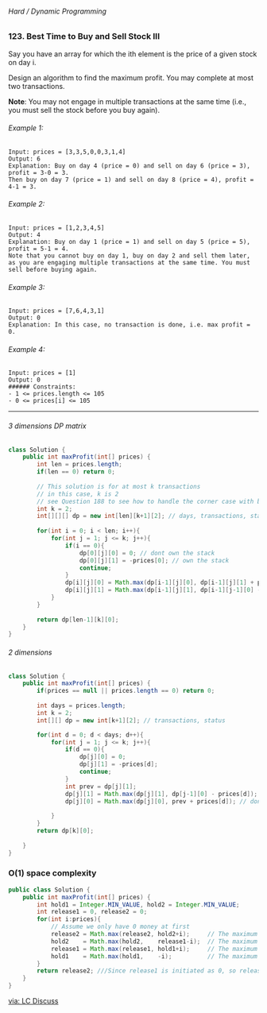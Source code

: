 ###### Hard / Dynamic Programming

### 123. Best Time to Buy and Sell Stock III

Say you have an array for which the ith element is the price of a given stock on day i.  

Design an algorithm to find the maximum profit. You may complete at most two transactions.  

**Note**: You may not engage in multiple transactions at the same time (i.e., you must sell the stock before you buy again).  

###### Example 1:
```
Input: prices = [3,3,5,0,0,3,1,4]
Output: 6
Explanation: Buy on day 4 (price = 0) and sell on day 6 (price = 3), profit = 3-0 = 3.
Then buy on day 7 (price = 1) and sell on day 8 (price = 4), profit = 4-1 = 3.
```
###### Example 2:
```
Input: prices = [1,2,3,4,5]
Output: 4
Explanation: Buy on day 1 (price = 1) and sell on day 5 (price = 5), profit = 5-1 = 4.
Note that you cannot buy on day 1, buy on day 2 and sell them later, as you are engaging multiple transactions at the same time. You must sell before buying again.
```
###### Example 3:
```
Input: prices = [7,6,4,3,1]
Output: 0
Explanation: In this case, no transaction is done, i.e. max profit = 0.
```
###### Example 4:
```
Input: prices = [1]
Output: 0
###### Constraints:
- 1 <= prices.length <= 105
- 0 <= prices[i] <= 105
```

***

###### 3 dimensions DP matrix
```java
class Solution {
    public int maxProfit(int[] prices) {
        int len = prices.length;
        if(len == 0) return 0;
        
        // This solution is for at most k transactions
        // in this case, k is 2
        // see Question 188 to see how to handle the corner case with big k value
        int k = 2;
        int[][][] dp = new int[len][k+1][2]; // days, transactions, status(0 dont own, 1 own)
        
        for(int i = 0; i < len; i++){
            for(int j = 1; j <= k; j++){
                if(i == 0){
                    dp[0][j][0] = 0; // dont own the stack
                    dp[0][j][1] = -prices[0]; // own the stack
                    continue;
                }
                dp[i][j][0] = Math.max(dp[i-1][j][0], dp[i-1][j][1] + prices[i]); 
                dp[i][j][1] = Math.max(dp[i-1][j][1], dp[i-1][j-1][0] - prices[i]);
            }
        }
        
        return dp[len-1][k][0];
    }
}
```

###### 2 dimensions
```java
class Solution {
    public int maxProfit(int[] prices) {
        if(prices == null || prices.length == 0) return 0;
        
        int days = prices.length;
        int k = 2;
        int[][] dp = new int[k+1][2]; // transactions, status

        for(int d = 0; d < days; d++){
            for(int j = 1; j <= k; j++){
                if(d == 0){
                    dp[j][0] = 0;
                    dp[j][1] = -prices[d];
                    continue;
                }
                int prev = dp[j][1];
                dp[j][1] = Math.max(dp[j][1], dp[j-1][0] - prices[d]); // own the stack
                dp[j][0] = Math.max(dp[j][0], prev + prices[d]); // dont own the stack
                
            }
        }
        return dp[k][0];
        
    }
}
```

### O(1) space complexity
```java
public class Solution {
    public int maxProfit(int[] prices) {
        int hold1 = Integer.MIN_VALUE, hold2 = Integer.MIN_VALUE;
        int release1 = 0, release2 = 0;
        for(int i:prices){                              
            // Assume we only have 0 money at first
            release2 = Math.max(release2, hold2+i);     // The maximum if we've just sold 2nd stock so far.
            hold2    = Math.max(hold2,    release1-i);  // The maximum if we've just buy  2nd stock so far.
            release1 = Math.max(release1, hold1+i);     // The maximum if we've just sold 1nd stock so far.
            hold1    = Math.max(hold1,    -i);          // The maximum if we've just buy  1st stock so far. 
        }
        return release2; ///Since release1 is initiated as 0, so release2 will always higher than release1.
    }
}
```
[via: LC Discuss](https://leetcode.com/problems/best-time-to-buy-and-sell-stock-iii/discuss/39611/Is-it-Best-Solution-with-O(n)-O(1).)
